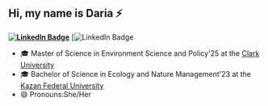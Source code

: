 ## Hi, my name is Daria ⚡

**[![LinkedIn Badge](https://img.shields.io/badge/My-LinkedIn-red)](www.linkedin.com/in/daria-minakova-517862251)**
[![LinkedIn Badge](https://img.shields.io/github/repo-size/miinakova/miinakova)

+ 🎓 Master of Science in Environment Science and Policy'25 at the [Clark University](https://www.clarku.edu/)
+ 🎓 Bachelor of Science in Ecology and Nature Management'23 at the [Kazan Federal University](https://eng.kpfu.ru/)
+ 😄 Pronouns:She/Her
<!--
**miinakova/miinakova** is a ✨ _special_ ✨ repository because its `README.md` (this file) appears on your GitHub profile.

Here are some ideas to get you started:

- 🔭 I’m currently working on ...
- 🌱 I’m currently learning ...
- 👯 I’m looking to collaborate on ...
- 🤔 I’m looking for help with ...
- 💬 Ask me about ...
- 📫 How to reach me: ...
- 😄 Pronouns: ...
- ⚡ Fun fact: ...
-->
